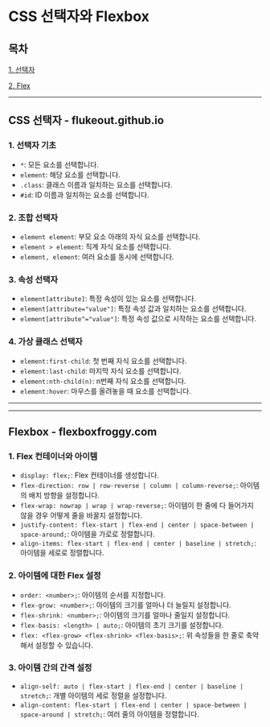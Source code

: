 # CSS 선택자와 Flexbox

## 목차
[1. 선택자](#css-선택자---flukeoutgithubio)


[2. Flex](#flexbox---flexboxfroggycom)

-------

## CSS 선택자 - flukeout.github.io

### 1. 선택자 기초

- `*`: 모든 요소를 선택합니다.
- `element`: 해당 요소를 선택합니다.
- `.class`: 클래스 이름과 일치하는 요소를 선택합니다.
- `#id`: ID 이름과 일치하는 요소를 선택합니다.

### 2. 조합 선택자

- `element element`: 부모 요소 아래의 자식 요소를 선택합니다.
- `element > element`: 직계 자식 요소를 선택합니다.
- `element, element`: 여러 요소를 동시에 선택합니다.

### 3. 속성 선택자

- `element[attribute]`: 특정 속성이 있는 요소를 선택합니다.
- `element[attribute="value"]`: 특정 속성 값과 일치하는 요소를 선택합니다.
- `element[attribute^="value"]`: 특정 속성 값으로 시작하는 요소를 선택합니다.

### 4. 가상 클래스 선택자

- `element:first-child`: 첫 번째 자식 요소를 선택합니다.
- `element:last-child`: 마지막 자식 요소를 선택합니다.
- `element:nth-child(n)`: n번째 자식 요소를 선택합니다.
- `element:hover`: 마우스를 올려놓을 때 요소를 선택합니다.

----
----


## Flexbox - flexboxfroggy.com

### 1. Flex 컨테이너와 아이템

- `display: flex;`: Flex 컨테이너를 생성합니다.
- `flex-direction: row | row-reverse | column | column-reverse;`: 아이템의 배치 방향을 설정합니다.
- `flex-wrap: nowrap | wrap | wrap-reverse;`: 아이템이 한 줄에 다 들어가지 않을 경우 어떻게 줄을 바꿀지 설정합니다.
- `justify-content: flex-start | flex-end | center | space-between | space-around;`: 아이템을 가로로 정렬합니다.
- `align-items: flex-start | flex-end | center | baseline | stretch;`: 아이템을 세로로 정렬합니다.

### 2. 아이템에 대한 Flex 설정

- `order: <number>;`: 아이템의 순서를 지정합니다.
- `flex-grow: <number>;`: 아이템의 크기를 얼마나 더 늘릴지 설정합니다.
- `flex-shrink: <number>;`: 아이템의 크기를 얼마나 줄일지 설정합니다.
- `flex-basis: <length> | auto;`: 아이템의 초기 크기를 설정합니다.
- `flex: <flex-grow> <flex-shrink> <flex-basis>;`: 위 속성들을 한 줄로 축약해서 설정할 수 있습니다.

### 3. 아이템 간의 간격 설정

- `align-self: auto | flex-start | flex-end | center | baseline | stretch;`: 개별 아이템의 세로 정렬을 설정합니다.
- `align-content: flex-start | flex-end | center | space-between | space-around | stretch;`: 여러 줄의 아이템을 정렬합니다.
